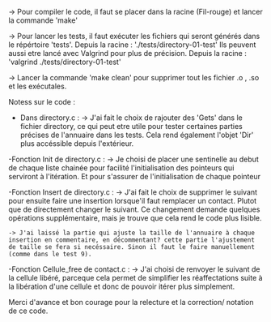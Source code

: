 -> Pour compiler le code, il faut se placer dans la racine (Fil-rouge) et lancer la commande 'make'

-> Pour lancer les tests, il faut exécuter les fichiers qui seront générés dans le répértoire 'tests'.
Depuis la racine : './tests/directory-01-test'
Ils peuvent aussi etre lancé avec Valgrind pour plus de précision.
Depuis la racine : 'valgrind ./tests/directory-01-test'

-> Lancer la commande 'make clean' pour supprimer tout les fichier .o , .so et les exécutales.


Notess sur le code :

- Dans directory.c :
    -> J'ai fait le choix de rajouter des 'Gets' dans le fichier directory, ce qui peut etre utile pour tester certaines parties précises de l'annuaire dans les tests.
    Cela rend également l'objet 'Dir' plus accéssible depuis l'extérieur.

-Fonction Init de directory.c :
    -> Je choisi de placer une sentinelle au debut de chaque liste chainée pour facilité l'initialisation des pointeurs qui serviront à l'itération.
    Et pour s'assurer de l'initialisation de chaque pointeur

-Fonction Insert de directory.c :
    -> J'ai fait le choix de supprimer le suivant pour ensuite faire une insertion lorsque'il faut remplacer un contact. Plutot que de directement changer le suivant.
    Ce changement demande quelques opérations supplémentaire, mais je trouve que cela rend le code plus lisible.

    -> J'ai laissé la partie qui ajuste la taille de l'annuaire à chaque insertion en commentaire, en décommentant? cette partie l'ajustement de taille se fera si necéssaire. Sinon il faut le faire manuellement (comme dans le test 9).

-Fonction Cellule_free de contact.c :
    -> J'ai choisi de renvoyer le suivant de la cellule libéré, parceque cela permet de simplifier les réaffectations suite à la libération d'une cellule et donc de pouvoir itérer plus simplement.



Merci d'avance et bon courage pour la relecture et la correction/ notation de ce code.